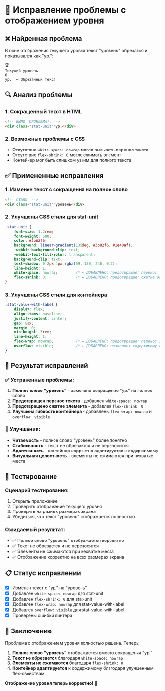 # 🔧 Исправление проблемы с отображением уровня

## ❌ **Найденная проблема**

В окне отображения текущего уровня текст "уровень" обрезался и показывался как "ур.":

```
🏆
Текущий уровень
6
ур.  ← Обрезанный текст
```

## 🔍 **Анализ проблемы**

### 1. **Сокращенный текст в HTML**
```html
<!-- БЫЛО (ПРОБЛЕМА): -->
<div class="stat-unit">ур.</div>
```

### 2. **Возможные проблемы с CSS**
- Отсутствие `white-space: nowrap` могло вызывать перенос текста
- Отсутствие `flex-shrink: 0` могло сжимать элемент
- Контейнер мог быть слишком узким для полного текста

## ✅ **Примененные исправления**

### 1. **Изменен текст с сокращения на полное слово**
```html
<!-- СТАЛО: -->
<div class="stat-unit">уровень</div>
```

### 2. **Улучшены CSS стили для stat-unit**
```css
.stat-unit {
    font-size: 1.2rem;
    font-weight: 600;
    color: #3b82f6;
    background: linear-gradient(135deg, #3b82f6, #1e40af);
    -webkit-background-clip: text;
    -webkit-text-fill-color: transparent;
    background-clip: text;
    text-shadow: 0 2px 4px rgba(59, 130, 246, 0.2);
    line-height: 1;
    white-space: nowrap;        /* ← ДОБАВЛЕНО: предотвращает перенос текста */
    flex-shrink: 0;             /* ← ДОБАВЛЕНО: предотвращает сжатие элемента */
}
```

### 3. **Улучшены CSS стили для контейнера**
```css
.stat-value-with-label {
    display: flex;
    align-items: baseline;
    justify-content: center;
    gap: 8px;
    margin: 0;
    min-height: 3rem;
    line-height: 1;
    flex-wrap: nowrap;          /* ← ДОБАВЛЕНО: предотвращает перенос элементов */
    overflow: visible;          /* ← ДОБАВЛЕНО: позволяет содержимому выходить за границы */
}
```

## 🎯 **Результат исправлений**

### ✅ **Устраненные проблемы:**
1. **Полное слово "уровень"** - заменено сокращение "ур." на полное слово
2. **Предотвращен перенос текста** - добавлен `white-space: nowrap`
3. **Предотвращено сжатие элемента** - добавлен `flex-shrink: 0`
4. **Улучшена гибкость контейнера** - добавлены `flex-wrap: nowrap` и `overflow: visible`

### 🚀 **Улучшения:**
- **Читаемость** - полное слово "уровень" более понятно
- **Стабильность** - текст не обрезается и не переносится
- **Адаптивность** - контейнер корректно адаптируется к содержимому
- **Визуальная целостность** - элементы не сжимаются при нехватке места

## 🧪 **Тестирование**

### **Сценарий тестирования:**
1. Открыть приложение
2. Проверить отображение текущего уровня
3. Проверить на разных размерах экрана
4. Убедиться, что текст "уровень" отображается полностью

### **Ожидаемый результат:**
- ✅ Полное слово "уровень" отображается корректно
- ✅ Текст не обрезается и не переносится
- ✅ Элементы не сжимаются при нехватке места
- ✅ Отображение корректно на всех размерах экрана

## 📋 **Статус исправлений**

- [x] Изменен текст с "ур." на "уровень"
- [x] Добавлен `white-space: nowrap` для stat-unit
- [x] Добавлен `flex-shrink: 0` для stat-unit
- [x] Добавлен `flex-wrap: nowrap` для stat-value-with-label
- [x] Добавлен `overflow: visible` для stat-value-with-label
- [x] Проверены ошибки линтера

## 🎉 **Заключение**

Проблема с отображением уровня полностью решена. Теперь:

1. **Полное слово "уровень"** отображается вместо сокращения "ур."
2. **Текст не обрезается** благодаря `white-space: nowrap`
3. **Элементы не сжимаются** благодаря `flex-shrink: 0`
4. **Контейнер адаптируется** к содержимому благодаря улучшенным flex-свойствам

**Отображение уровня теперь корректно!** 🚀
